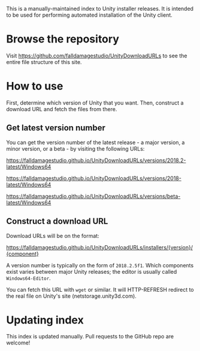 This is a manually-maintained index to Unity installer releases.
It is intended to be used for performing automated installation of the Unity client.

# Browse the repository

Visit <https://github.com/falldamagestudio/UnityDownloadURLs> to see the entire file structure of this site.

# How to use

First, determine which version of Unity that you want. Then, construct a download URL and fetch the files from there.

## Get latest version number

You can get the version number of the latest release - a major version, a minor version, or a beta - by visiting the following URLs:

<https://falldamagestudio.github.io/UnityDownloadURLs/versions/2018.2-latest/Windows64>

<https://falldamagestudio.github.io/UnityDownloadURLs/versions/2018-latest/Windows64>

<https://falldamagestudio.github.io/UnityDownloadURLs/versions/beta-latest/Windows64>

## Construct a download URL

Download URLs will be on the format:

https://falldamagestudio.github.io/UnityDownloadURLs/installers/{version}/{component}

A version number is typically on the form of `2018.2.5f1`. Which components exist varies between major Unity releases; the editor is usually called `Windows64-Editor`.

You can fetch this URL with `wget` or similar. It will HTTP-REFRESH redirect to the real file on Unity's site (netstorage.unity3d.com).

# Updating index

This index is updated manually. Pull requests to the GitHub repo are welcome!